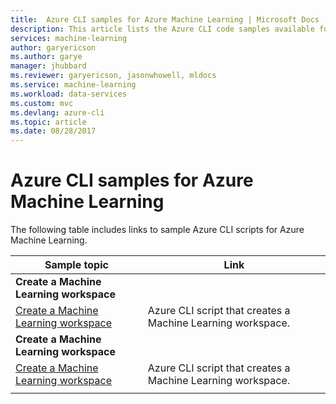 ```yaml
---
title:  Azure CLI samples for Azure Machine Learning | Microsoft Docs
description: This article lists the Azure CLI code samples available for interacting with Azure Machine Learning.
services: machine-learning
author: garyericson
ms.author: garye
manager: jhubbard
ms.reviewer: garyericson, jasonwhowell, mldocs
ms.service: machine-learning
ms.workload: data-services
ms.custom: mvc
ms.devlang: azure-cli
ms.topic: article
ms.date: 08/28/2017
---
```


# Azure CLI samples for Azure Machine Learning
The following table includes links to sample Azure CLI scripts for Azure Machine Learning.

| Sample topic | Link |
|---|---|
|**Create a Machine Learning workspace**||
| [Create a Machine Learning workspace](./sample-scripts-azure-cli.md) | Azure CLI script that creates a Machine Learning workspace. |
|**Create a Machine Learning workspace**||
| [Create a Machine Learning workspace](./sample-scripts-azure-cli.md) | Azure CLI script that creates a Machine Learning workspace. |
|||
